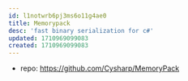 ```yaml
---
id: l1notwrb6pj3ms6o11g4ae0
title: Memorypack
desc: 'fast binary serialization for c#'
updated: 1710969099083
created: 1710969099083
---
```


- repo: https://github.com/Cysharp/MemoryPack